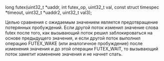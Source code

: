 long futex(uint32_t *uaddr, int futex_op, uint32_t val, const struct timespec *timeout, uint32_t *uaddr2, uint32_t val3);

Целью сравнения с ожидаемым значением является предотвращение потерянных пробуждений. 
Если другой поток изменил значение слова futex после того, 
как вызывающий поток решил заблокироваться на основе предыдущего значения, 
и если другой поток выполнил операцию FUTEX_WAKE (или аналогичное пробуждение) 
после изменения значения и до этой операции FUTEX_WAIT, 
то вызывающий поток заметит изменение значения и не начнет спать.
